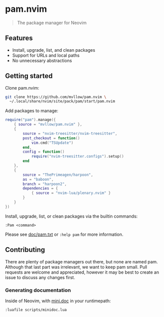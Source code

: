 # pam.nvim

> The package manager for Neovim

## Features

- Install, upgrade, list, and clean packages
- Support for URLs and local paths
- No unnecessary abstractions

## Getting started

Clone pam.nvim:

```sh
git clone https://github.com/mvllow/pam.nvim \
  ~/.local/share/nvim/site/pack/pam/start/pam.nvim
```

Add packages to manage:

```lua
require("pam").manage({
    { source = "mvllow/pam.nvim" },
    {
        source = "nvim-treesitter/nvim-treesitter",
        post_checkout = function()
            vim.cmd("TSUpdate")
        end,
        config = function()
            require("nvim-treesitter.configs").setup()
        end
    },
    {
        source = "ThePrimeagen/harpoon",
        as = "baboon",
        branch = "harpoon2",
        dependencies = {
            { source = "nvim-lua/plenary.nvim" }
        }
    }
})
```

Install, upgrade, list, or clean packages via the builtin commands:

```vimscript
:Pam <command>
```

Please see [doc/pam.txt](doc/pam.txt) or `:help pam` for more information.

## Contributing

There are plenty of package managers out there, but none are named pam. Although that last part was irrelevant, we want to keep pam small. Pull requests are welcome and appreciated, however it may be best to create an issue to discuss any changes first.

### Generating documentation

Inside of Neovim, with [mini.doc](https://github.com/echasnovski/mini.doc) in your runtimepath:

```vimscript
:luafile scripts/minidoc.lua
```
